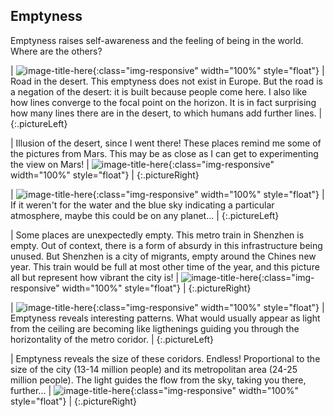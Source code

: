 ## Emptyness

Emptyness raises self-awareness and the feeling of being in the world. Where are the others?

| ![image-title-here]({{site.baseurl}}/photography/places/emptyness/IMG_4376.JPG){:class="img-responsive" width="100%" style="float"} | Road in the desert. This emptyness does not exist in Europe. But the road is a negation of the desert: it is built because people come here. I also like how lines converge to the focal point on the horizon. It is in fact surprising how many lines there are in the desert, to which humans add further lines. |
{:.pictureLeft}

| Illusion of the desert, since I went there! These places remind me some of the pictures from Mars. This may be as close as I can get to experimenting the view on Mars! | ![image-title-here]({{site.baseurl}}/photography/places/emptyness/IMG_4400.JPG){:class="img-responsive" width="100%" style="float"} |
{:.pictureRight}

| ![image-title-here]({{site.baseurl}}/photography/places/emptyness/IMG_4443.JPG){:class="img-responsive" width="100%" style="float"} | If it weren't for the water and the blue sky indicating a particular atmosphere, maybe this could be on any planet... 
 |
{:.pictureLeft}

| Some places are unexpectedly empty. This metro train in Shenzhen is empty. Out of context, there is a form of absurdy in this infrastructure being unused. But Shenzhen is a city of migrants, empty around the Chines new year. This train would be full at most other time of the year, and this picture all but represent how vibrant the city is! | ![image-title-here]({{site.baseurl}}/photography/places/emptyness/IMG_3110.JPG){:class="img-responsive" width="100%" style="float"} |
{:.pictureRight}

| ![image-title-here]({{site.baseurl}}/photography/places/emptyness/IMG_2723.JPG){:class="img-responsive" width="100%" style="float"} | Emptyness reveals interesting patterns. What would usually appear as light from the ceiling are becoming like ligthenings guiding you through the horizontality of the metro coridor. |
{:.pictureLeft}

| Emptyness reveals the size of these coridors. Endless! Proportional to the size of the city (13-14 million people) and its metropolitan area (24-25 million people). The light guides the flow from the sky, taking you there, further... | ![image-title-here]({{site.baseurl}}/photography/places/emptyness/IMG_2861.JPG){:class="img-responsive" width="100%" style="float"} |
{:.pictureRight}